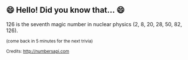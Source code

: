 ## :smile: Hello! Did you know that... :smile:
126 is the seventh magic number in nuclear physics (2, 8, 20, 28, 50, 82, 126).

<sup>(come back in 5 minutes for the next trivia)</sup>


<sup>Credits: http://numbersapi.com</sup>
